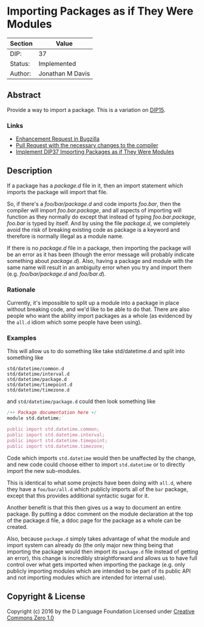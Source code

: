 # Importing Packages as if They Were Modules

| Section         | Value            |
|-----------------|------------------|
| DIP:            | 37               |
| Status:         | Implemented      |
| Author:         | Jonathan M Davis |

## Abstract

Provide a way to import a package. This is a variation on [DIP15](http://wiki.dlang.org/DIP15).

### Links

* [Enhancement Request in Bugzilla](http://d.puremagic.com/issues/show_bug.cgi?id=10022)
* [Pull Request with the necessary changes to the compiler](https://github.com/D-Programming-Language/dmd/pull/1961)
* [Implement DIP37 Importing Packages as if They Were Modules](https://github.com/D-Programming-Language/dmd/pull/2139)

## Description

If a package has a *package.d* file in it, then an import statement which
imports the package will import that file.

So, if there's a *foo/bar/package.d* and code imports *foo.bar*, then the
compiler will import *foo.bar.package*, and all aspects of importing will
function as they normally do except that instead of typing *foo.bar.package*,
*foo.bar* is typed by itself. And by using the file *package.d*, we completely
avoid the risk of breaking existing code as package is a keyword and therefore
is normally illegal as a module name.

If there is no *package.d* file in a package, then importing the package will
be an error as it has been (though the error message will probably indicate
something about *package.d*). Also, having a package and module with the same
name will result in an ambiguity error when you try and import them (e.g.
*foo/bar/package.d* and *foo/bar.d*).

### Rationale

Currently, it's impossible to split up a module into a package in place without
breaking code, and we'd like to be able to do that. There are also people who
want the ability import packages as a whole (as evidenced by the `all.d` idiom
which some people have been using).

### Examples

This will allow us to do something like take std/datetime.d and split into
something like

```
std/datetime/common.d
std/datetime/interval.d
std/datetime/package.d
std/datetime/timepoint.d
std/datetime/timezone.d
```

and `std/datetime/package.d` could then look something like

``` D
/++ Package documentation here +/
module std.datetime;`

public import std.datetime.common;
public import std.datetime.interval;
public import std.datetime.timepoint;
public import std.datetime.timezone;
```

Code which imports `std.datetime` would then be unaffected by the change, and
new code could choose either to import `std.datetime` or to directly import the
new sub-modules.

This is identical to what some projects have been doing with `all.d`, where
they have a `foo/bar/all.d` which publicly imports all of the `bar` package,
except that this provides additional syntactic sugar for it.

Another benefit is that this then gives us a way to document an entire package.
By putting a ddoc comment on the module declaration at the top of the package.d
file, a ddoc page for the package as a whole can be created.

Also, because `package.d` simply takes advantage of what the module and import
system can already do (the only major new thing being that importing the
package would then import its `package.d` file instead of getting an error),
this change is incredibly straightforward and allows us to have full control
over what gets imported when importing the package (e.g. only publicly
importing modules which are intended to be part of its public API and not
importing modules which are intended for internal use).

## Copyright & License

Copyright (c) 2016 by the D Language Foundation
Licensed under [Creative Commons Zero 1.0](https://creativecommons.org/publicdomain/zero/1.0/legalcode.txt)
